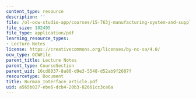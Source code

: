 ```yaml
---
content_type: resource
description: ''
file: /ol-ocw-studio-app/courses/15-763j-manufacturing-system-and-supply-chain-design-spring-2005/a565b027ebe6dcb420b382661cc3ca6a_Burman_Interface_article.pdf
file_size: 182495
file_type: application/pdf
learning_resource_types:
- Lecture Notes
license: https://creativecommons.org/licenses/by-nc-sa/4.0/
ocw_type: OCWFile
parent_title: Lecture Notes
parent_type: CourseSection
parent_uid: 16cd8037-8a80-d9e3-5548-d52ab9f2607f
resourcetype: Document
title: Burman_Interface_article.pdf
uid: a565b027-ebe6-dcb4-20b3-82661cc3ca6a
---
```

